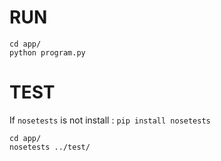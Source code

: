 # RUN
```
cd app/
python program.py
```

# TEST
If ```nosetests``` is not install : ```pip install nosetests```

```
cd app/
nosetests ../test/
```
